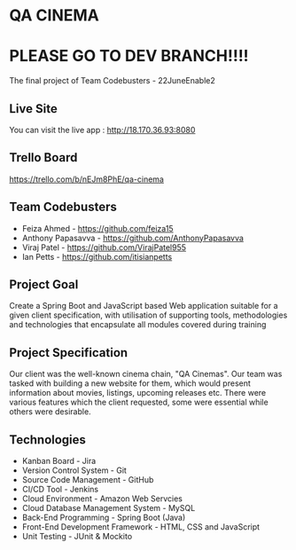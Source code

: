 # QA CINEMA

# PLEASE GO TO DEV BRANCH!!!!

The final project of Team Codebusters - 22JuneEnable2


## Live Site
You can visit the live app : http://18.170.36.93:8080


## Trello Board
https://trello.com/b/nEJm8PhE/qa-cinema

## Team Codebusters
- Feiza Ahmed - https://github.com/feiza15
- Anthony Papasavva - https://github.com/AnthonyPapasavva
- Viraj Patel - https://github.com/VirajPatel955
- Ian Petts - https://github.com/itisianpetts

## Project Goal
Create a Spring Boot and JavaScript based Web application suitable for a given client specification, with utilisation of supporting tools, methodologies and technologies that encapsulate all modules covered during training

## Project Specification
Our client was the well-known cinema chain, "QA Cinemas". Our team was tasked with building a new website for them, which would present information about movies, listings, upcoming releases etc. There were various features which the client requested, some were essential while others were desirable.

## Technologies
- Kanban Board - Jira
- Version Control System - Git
- Source Code Management - GitHub
- CI/CD Tool - Jenkins
- Cloud Environment - Amazon Web Servcies
- Cloud Database Management System - MySQL
- Back-End Programming - Spring Boot (Java)
- Front-End Development Framework - HTML, CSS and JavaScript
- Unit Testing - JUnit & Mockito

